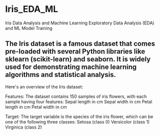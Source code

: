 # Iris_EDA_ML
Iris Data Analysis and Machine Learning Exploratory Data Analysis (EDA) and ML Model Training

## The Iris dataset is a famous dataset that comes pre-loaded with several Python libraries like sklearn (scikit-learn) and seaborn. It is widely used for demonstrating machine learning algorithms and statistical analysis.

Here's an overview of the Iris dataset:

Features: The dataset contains 150 samples of iris flowers, with each sample having four features:
Sepal length in cm
Sepal width in cm
Petal length in cm
Petal width in cm

Target: The target variable is the species of the iris flower, which can be one of the following three classes:
Setosa (class 0)
Versicolor (class 1)
Virginica (class 2)
